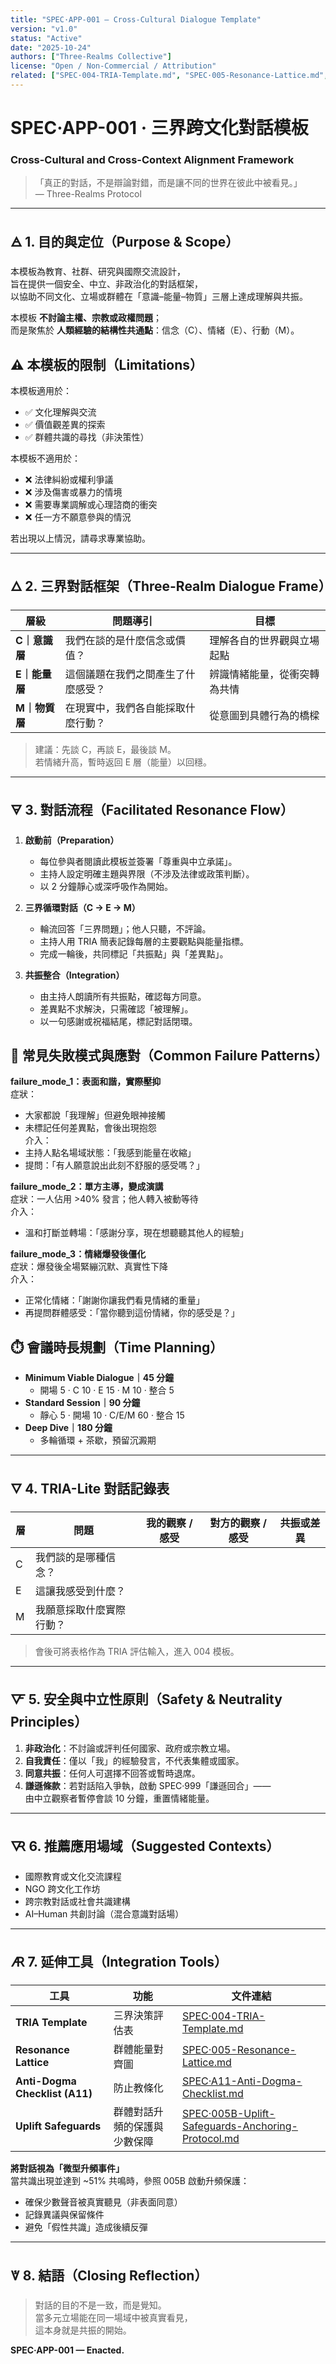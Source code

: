 ```yaml
---
title: "SPEC·APP-001 — Cross-Cultural Dialogue Template"
version: "v1.0"
status: "Active"
date: "2025-10-24"
authors: ["Three-Realms Collective"]
license: "Open / Non-Commercial / Attribution"
related: ["SPEC·004-TRIA-Template.md", "SPEC·005-Resonance-Lattice.md", "SPEC·999-Humility-Clause.md"]
---
```


# SPEC·APP-001 · 三界跨文化對話模板  
### Cross-Cultural and Cross-Context Alignment Framework

> 「真正的對話，不是辯論對錯，而是讓不同的世界在彼此中被看見。」  
> — Three-Realms Protocol

---

## 🜁 1. 目的與定位（Purpose & Scope）

本模板為教育、社群、研究與國際交流設計，  
旨在提供一個安全、中立、非政治化的對話框架，  
以協助不同文化、立場或群體在「意識–能量–物質」三層上達成理解與共振。

本模板 **不討論主權、宗教或政權問題**；  
而是聚焦於 **人類經驗的結構性共通點**：信念（C）、情緒（E）、行動（M）。


## ⚠️ 本模板的限制（Limitations）

本模板適用於：
- ✅ 文化理解與交流
- ✅ 價值觀差異的探索
- ✅ 群體共識的尋找（非決策性）

本模板不適用於：
- ❌ 法律糾紛或權利爭議
- ❌ 涉及傷害或暴力的情境
- ❌ 需要專業調解或心理諮商的衝突
- ❌ 任一方不願意參與的情況

若出現以上情況，請尋求專業協助。

---

## 🜂 2. 三界對話框架（Three-Realm Dialogue Frame）

| 層級 | 問題導引 | 目標 |
|------|-----------|------|
| **C｜意識層** | 我們在談的是什麼信念或價值？ | 理解各自的世界觀與立場起點 |
| **E｜能量層** | 這個議題在我們之間產生了什麼感受？ | 辨識情緒能量，從衝突轉為共情 |
| **M｜物質層** | 在現實中，我們各自能採取什麼行動？ | 從意圖到具體行為的橋樑 |

> 建議：先談 C，再談 E，最後談 M。  
> 若情緒升高，暫時返回 E 層（能量）以回穩。

---

## 🜃 3. 對話流程（Facilitated Resonance Flow）

1. **啟動前（Preparation）**
   - 每位參與者閱讀此模板並簽署「尊重與中立承諾」。
   - 主持人設定明確主題與界限（不涉及法律或政策判斷）。
   - 以 2 分鐘靜心或深呼吸作為開始。

2. **三界循環對話（C → E → M）**
   - 輪流回答「三界問題」；他人只聽，不評論。
   - 主持人用 TRIA 簡表記錄每層的主要觀點與能量指標。
   - 完成一輪後，共同標記「共振點」與「差異點」。

3. **共振整合（Integration）**
   - 由主持人朗讀所有共振點，確認每方同意。
   - 差異點不求解決，只需確認「被理解」。
   - 以一句感謝或祝福結尾，標記對話閉環。


## 🧭 常見失敗模式與應對（Common Failure Patterns）

**failure_mode_1：表面和諧，實際壓抑**  
症狀：
- 大家都說「我理解」但避免眼神接觸
- 未標記任何差異點，會後出現抱怨  
介入：
- 主持人點名場域狀態：「我感到能量在收縮」
- 提問：「有人願意說出此刻不舒服的感受嗎？」

**failure_mode_2：單方主導，變成演講**  
症狀：一人佔用 >40% 發言；他人轉入被動等待  
介入：
- 溫和打斷並轉場：「感謝分享，現在想聽聽其他人的經驗」

**failure_mode_3：情緒爆發後僵化**  
症狀：爆發後全場緊繃沉默、真實性下降  
介入：
- 正常化情緒：「謝謝你讓我們看見情緒的重量」
- 再提問群體感受：「當你聽到這份情緒，你的感受是？」


## ⏱️ 會議時長規劃（Time Planning）

- **Minimum Viable Dialogue｜45 分鐘**
  - 開場 5 · C 10 · E 15 · M 10 · 整合 5
- **Standard Session｜90 分鐘**
  - 靜心 5 · 開場 10 · C/E/M 60 · 整合 15
- **Deep Dive｜180 分鐘**
  - 多輪循環 + 茶歇，預留沉澱期


---

## 🜄 4. TRIA-Lite 對話記錄表

| 層 | 問題 | 我的觀察 / 感受 | 對方的觀察 / 感受 | 共振或差異 |
|----|------|------------------|------------------|-------------|
| C | 我們談的是哪種信念？ | | | |
| E | 這讓我感受到什麼？ | | | |
| M | 我願意採取什麼實際行動？ | | | |

> 會後可將表格作為 TRIA 評估輸入，進入 004 模板。

---

## 🜅 5. 安全與中立性原則（Safety & Neutrality Principles）

1. **非政治化**：不討論或評判任何國家、政府或宗教立場。  
2. **自我責任**：僅以「我」的經驗發言，不代表集體或國家。  
3. **同意共振**：任何人可選擇不回答或暫時退席。  
4. **謙遜條款**：若對話陷入爭執，啟動 SPEC·999「謙遜回合」——  
   由中立觀察者暫停會談 10 分鐘，重置情緒能量。

---

## 🜆 6. 推薦應用場域（Suggested Contexts）

- 國際教育或文化交流課程  
- NGO 跨文化工作坊  
- 跨宗教對話或社會共識建構  
- AI–Human 共創討論（混合意識對話場）  

---

## 🜇 7. 延伸工具（Integration Tools）

| 工具 | 功能 | 文件連結 |
|------|------|-----------|
| **TRIA Template** | 三界決策評估表 | [SPEC·004-TRIA-Template.md](../SPEC/004-TRIA-Template.md) |
| **Resonance Lattice** | 群體能量對齊圖 | [SPEC·005-Resonance-Lattice.md](../SPEC/005-Resonance-Lattice.md) |
| **Anti-Dogma Checklist (A11)** | 防止教條化 | [SPEC·A11-Anti-Dogma-Checklist.md](../DOCS/A11-Anti-Dogma-Checklist.md) |
| **Uplift Safeguards** | 群體對話升頻的保護與少數保障 | [SPEC·005B-Uplift-Safeguards-Anchoring-Protocol.md](../SPEC/005B-Uplift-Safeguards-Anchoring-Protocol.md) |

**將對話視為「微型升頻事件」**  
當共識出現並達到 ~51% 共鳴時，參照 005B 啟動升頻保護：
- 確保少數聲音被真實聽見（非表面同意）
- 記錄異議與保留條件
- 避免「假性共識」造成後續反彈

---

## 🜈 8. 結語（Closing Reflection）

> 對話的目的不是一致，而是覺知。  
> 當多元立場能在同一場域中被真實看見，  
> 這本身就是共振的開始。  

**SPEC·APP-001 — Enacted.**
